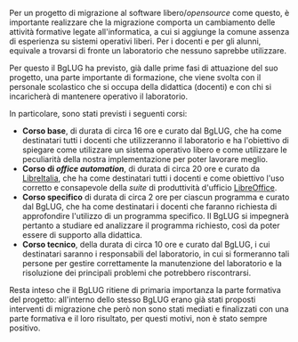 Per un progetto di migrazione al software libero/*opensource* come questo, è
importante realizzare che la migrazione comporta un cambiamento delle attività
formative legate all'informatica, a cui si aggiunge la comune assenza di
esperienza su sistemi operativi liberi. Per i docenti e per gli alunni,
equivale a trovarsi di fronte un laboratorio che nessuno saprebbe utilizzare.

Per questo il BgLUG ha previsto, già dalle prime fasi di attuazione del suo
progetto, una parte importante di formazione, che viene svolta con il
personale scolastico che si occupa della didattica (docenti) e con chi si
incaricherà di mantenere operativo il laboratorio.

In particolare, sono stati previsti i seguenti corsi:

* **Corso base**, di durata di circa 16 ore e curato dal BgLUG, che ha come
  destinatari tutti i docenti che utilizzeranno il laboratorio e ha
l'obiettivo di spiegare come utilizzare un sistema operativo libero e come
utilizzare le peculiarità della nostra implementazione per poter lavorare
meglio.
* __Corso di *office automation*__, di durata di circa 20 ore e curato da
  [LibreItalia](http://www.libreitalia.it/), che ha come destinatari tutti i
docenti e come obiettivo l'uso corretto e consapevole della *suite* di
produttività d'ufficio [LibreOffice](http://www.libreoffice.org).
* **Corso specifico** di durata di circa 2 ore per ciascun programma e curato
  dal BgLUG, che ha come destinatari i docenti che faranno richiesta di
approfondire l'utilizzo di un programma specifico. Il BgLUG si impegnerà
pertanto a studiare ed analizzare il programma richiesto, così da poter
essere di supporto alla didattica.
* **Corso tecnico**, della durata di circa 10 ore e curato dal BgLUG, i cui
  destinatari saranno i responsabili del laboratorio, in cui si formeranno
tali persone per gestire correttamente la manutenzione del laboratorio e la
risoluzione dei principali problemi che potrebbero riscontrarsi.

Resta inteso che il BgLUG ritiene di primaria importanza la parte formativa
del progetto: all'interno dello stesso BgLUG erano già stati proposti
interventi di migrazione che però non sono stati mediati e finalizzati con una
parte formativa e il loro risultato, per questi motivi, non è stato sempre
positivo.
